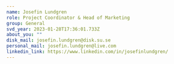 ```yaml
---
name: Josefin Lundgren
role: Project Coordinator & Head of Marketing
group: General
svd_year: 2023-01-28T17:36:01.733Z
about_you: ""
disk_mail: josefin.lundgren@disk.su.se
personal_mail: josefin.lundgren@live.com
linkedin_link: https://www.linkedin.com/in/josefinlundgren/
---
```

